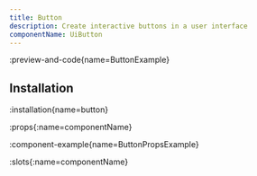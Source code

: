 ```yaml
---
title: Button
description: Create interactive buttons in a user interface
componentName: UiButton
---
```


:preview-and-code{name=ButtonExample}

## Installation

:installation{name=button}

:props{:name=componentName}

:component-example{name=ButtonPropsExample}

:slots{:name=componentName}
